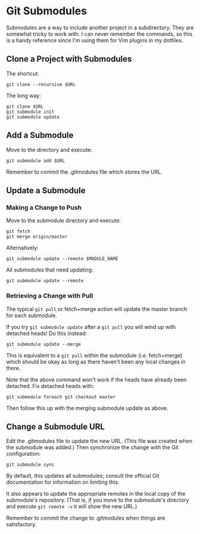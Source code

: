# Git Submodules #

Submodules are a way to include another project in a subdirectory.  They are
somewhat tricky to work with.  I can never remember the commands, so this is
a handy reference since I'm using them for Vim plugins in my dotfiles.

## Clone a Project with Submodules ##
The shortcut:

`git clone --recursive $URL`

The long way:
```
git clone $URL
git submodule init
git submodule update
```
## Add a Submodule ##
Move to the directory and execute:

`git submodule add $URL`

Remember to commit the .gitmodules file which stores the URL.

## Update a Submodule ##
### Making a Change to Push ###
Move to the submodule directory and execute:
```
git fetch
git merge origin/master
```
Alternatively:

`git submodule update --remote $MODULE_NAME`

All submodules that need updating:

`git submodule update --remote`

### Retrieving a Change with Pull ###
The typical `git pull` or fetch+merge action will update the master branch
for each submodule.

If you try `git submodule update` after a `git pull` you will wind up with
detached heads!  Do this instead:

`git submodule update --merge`

This is equivalent to a `git pull` within the submodule (i.e. fetch+merge)
which should be okay as long as there haven't been any local changes in there.

Note that the above command won't work if the heads have already been detached.
Fix detached heads with:

`git submodule foreach git checkout master`

Then follow this up with the merging submodule update as above.

## Change a Submodule URL ##
Edit the .gitmodules file to update the new URL.  (This file was created when
the submodule was added.)  Then synchronize the change with the Git
configuration:

`git submodule sync`

By default, this updates all submodules; consult the official Git
documentation for information on limiting this.

It also appears to update the appropriate remotes in the local copy of the
submodule's repository.  (That is, if you move to the submodule's directory
and execute `git remote -v` it will show the new URL.)

Remember to commit the change to .gitmodules when things are satisfactory.
